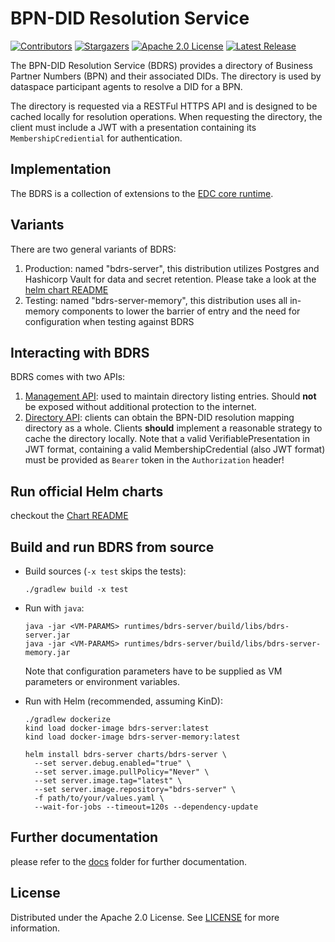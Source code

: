 # BPN-DID Resolution Service

[![Contributors][contributors-shield]][contributors-url]
[![Stargazers][stars-shield]][stars-url]
[![Apache 2.0 License][license-shield]][license-url]
[![Latest Release][release-shield]][release-url]

The BPN-DID Resolution Service (BDRS) provides a directory of Business Partner Numbers (BPN) and their associated DIDs.
The directory is used by dataspace participant agents to resolve a DID for a BPN.

The directory is requested via a RESTFul HTTPS API and is designed to be cached locally for resolution operations. When
requesting the directory, the client must include a JWT with a presentation containing its `MembershipCrediential` for
authentication.

## Implementation

The BDRS is a collection of extensions to the [EDC core runtime](https://github.com/eclipse-edc/Connector).

## Variants

There are two general variants of BDRS:

1. Production: named "bdrs-server", this distribution utilizes Postgres and Hashicorp Vault for data and secret
   retention. Please take a look at the [helm chart README](charts/bdrs-server/README.md)
2. Testing: named "bdrs-server-memory", this distribution uses all in-memory components to lower the barrier of entry
   and the need for configuration when testing against BDRS

## Interacting with BDRS

BDRS comes with two APIs:

1. [Management API](https://eclipse-tractusx.github.io/bpn-did-resolution-service/openapi/management-api/): used to
   maintain directory listing entries. Should **not** be exposed without additional protection
   to the internet.
2. [Directory API](https://eclipse-tractusx.github.io/bpn-did-resolution-service/openapi/directory-api/): clients can
   obtain the BPN-DID resolution mapping directory as a whole. Clients __should__ implement
   a reasonable strategy to cache the directory locally. Note that a valid VerifiablePresentation in JWT format,
   containing a valid MembershipCredential (also JWT format) must be provided as `Bearer` token in the `Authorization`
   header!

## Run official Helm charts

checkout the [Chart README](charts/bdrs-server/README.md)

## Build and run BDRS from source

- Build sources (`-x test` skips the tests):
   ```shell
   ./gradlew build -x test
   ```
- Run with `java`:
  ```shell
  java -jar <VM-PARAMS> runtimes/bdrs-server/build/libs/bdrs-server.jar
  java -jar <VM-PARAMS> runtimes/bdrs-server/build/libs/bdrs-server-memory.jar
  ```
  Note that configuration parameters have to be supplied as VM parameters or environment variables.

- Run with Helm (recommended, assuming KinD):
  ```shell
  ./gradlew dockerize
  kind load docker-image bdrs-server:latest
  kind load docker-image bdrs-server-memory:latest
  
  helm install bdrs-server charts/bdrs-server \
    --set server.debug.enabled="true" \
    --set server.image.pullPolicy="Never" \
    --set server.image.tag="latest" \
    --set server.image.repository="bdrs-server" \
    -f path/to/your/values.yaml \
    --wait-for-jobs --timeout=120s --dependency-update
  ```

## Further documentation

please refer to the [docs](docs) folder for further documentation.

## License

Distributed under the Apache 2.0 License.
See [LICENSE](./LICENSE) for more information.


[contributors-shield]: https://img.shields.io/github/contributors/eclipse-tractusx/bpn-did-resolution-service.svg?style=for-the-badge

[contributors-url]: https://github.com/eclipse-tractusx/bpn-did-resolution-service/graphs/contributors

[stars-shield]: https://img.shields.io/github/stars/eclipse-tractusx/bpn-did-resolution-service.svg?style=for-the-badge

[stars-url]: https://github.com/eclipse-tractusx/bpn-did-resolution-service/stargazers

[license-shield]: https://img.shields.io/github/license/eclipse-tractusx/bpn-did-resolution-service.svg?style=for-the-badge

[license-url]: https://github.com/eclipse-tractusx/bpn-did-resolution-service/blob/main/LICENSE

[release-shield]: https://img.shields.io/github/v/release/eclipse-tractusx/bpn-did-resolution-service.svg?style=for-the-badge

[release-url]: https://github.com/eclipse-tractusx/bpn-did-resolution-service/releases